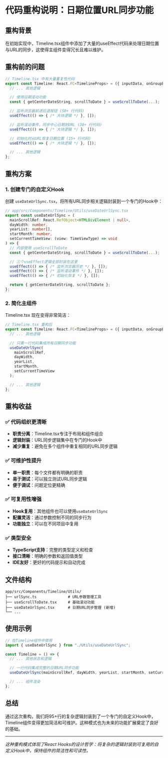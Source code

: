 # 代码重构说明：日期位置URL同步功能

## 重构背景

在初始实现中，Timeline.tsx组件中添加了大量的useEffect代码来处理日期位置与URL的同步，这使得主组件变得冗长且难以维护。

## 重构前的问题

```typescript
// Timeline.tsx 中有大量重复性代码
export const Timeline: React.FC<TimelineProps> = ({ inputData, onGroupByChange }) => {
  // ... 其他逻辑

  // 使用日期滚动功能
  const { getCenterDateString, scrollToDate } = useScrollToDate(...);

  // 监听浏览器前进后退按钮 (50+ 行代码)
  useEffect(() => { /* 大块逻辑 */ }, []);

  // 监听滚动事件，同步中心日期到URL (30+ 行代码) 
  useEffect(() => { /* 大块逻辑 */ }, []);

  // 初始化时从URL恢复日期位置 (15+ 行代码)
  useEffect(() => { /* 大块逻辑 */ }, []);

  // ... 其他逻辑
};
```

## 重构方案

### 1. 创建专门的自定义Hook

创建 `useDateUrlSync.tsx`，将所有URL同步相关逻辑封装到一个专门的Hook中：

```typescript
// app/src/Components/Timeline/Utils/useDateUrlSync.tsx
export const useDateUrlSync = (
  mainScrollRef: React.RefObject<HTMLDivElement | null>,
  dayWidth: number,
  yearList: number[],
  startMonth: number,
  setCurrentTimeView: (view: TimeViewType) => void
) => {
  // 内部使用 useScrollToDate
  const { getCenterDateString, scrollToDate } = useScrollToDate(...);

  // 三个useEffect逻辑全部封装在这里
  useEffect(() => { /* 监听浏览器历史 */ }, []);
  useEffect(() => { /* 监听滚动事件 */ }, []);
  useEffect(() => { /* 初始化恢复 */ }, []);

  return { getCenterDateString, scrollToDate };
};
```

### 2. 简化主组件

Timeline.tsx 现在变得非常简洁：

```typescript
// Timeline.tsx 重构后
export const Timeline: React.FC<TimelineProps> = ({ inputData, onGroupByChange }) => {
  // ... 其他逻辑

  // 只需一行代码集成所有日期同步功能
  useDateUrlSync(
    mainScrollRef,
    dayWidth,
    yearList,
    startMonth,
    setCurrentTimeView
  );

  // ... 其他逻辑
};
```

## 重构收益

### ✅ 代码组织更清晰
- **职责分离**：Timeline.tsx专注于布局和组件组合
- **逻辑封装**：URL同步逻辑集中在专门的Hook中
- **减少重复**：避免在多个组件中重复相同的URL同步逻辑

### ✅ 可维护性提升
- **单一职责**：每个文件都有明确的职责
- **易于测试**：可以独立测试URL同步逻辑
- **便于调试**：问题定位更精确

### ✅ 可复用性增强
- **Hook复用**：其他组件也可以使用`useDateUrlSync`
- **配置灵活**：通过参数控制不同的同步行为
- **功能独立**：可以在不同项目中复用

### ✅ 类型安全
- **TypeScript支持**：完整的类型定义和检查
- **接口清晰**：明确的参数和返回值类型
- **IDE友好**：更好的代码提示和自动完成

## 文件结构

```
app/src/Components/Timeline/Utils/
├── urlSync.ts              # URL参数管理工具
├── useScrollToDate.tsx     # 基础滚动功能
├── useDateUrlSync.tsx      # 日期URL同步管理 (新增)
└── ...
```

## 使用示例

```typescript
// 在Timeline组件中使用
import { useDateUrlSync } from "./Utils/useDateUrlSync";

const Timeline = () => {
  // ... 其他状态和逻辑

  // 一行代码集成完整的日期URL同步功能
  useDateUrlSync(mainScrollRef, dayWidth, yearList, startMonth, setCurrentTimeView);

  // ... 组件渲染
};
```

## 总结

通过这次重构，我们将95+行的复杂逻辑封装到了一个专门的自定义Hook中，Timeline组件变得更加简洁和可维护。这种模式也为未来的功能扩展奠定了良好的基础。

---

*这种重构模式体现了React Hooks的设计哲学：将复杂的逻辑封装到可复用的自定义Hook中，保持组件的简洁性和可读性。* 
